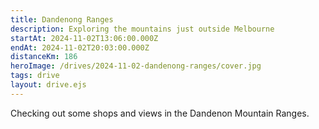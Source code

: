 ```yaml
---
title: Dandenong Ranges
description: Exploring the mountains just outside Melbourne
startAt: 2024-11-02T13:06:00.000Z
endAt: 2024-11-02T20:03:00.000Z
distanceKm: 186
heroImage: /drives/2024-11-02-dandenong-ranges/cover.jpg
tags: drive
layout: drive.ejs
---
```


Checking out some shops and views in the Dandenon Mountain Ranges.
